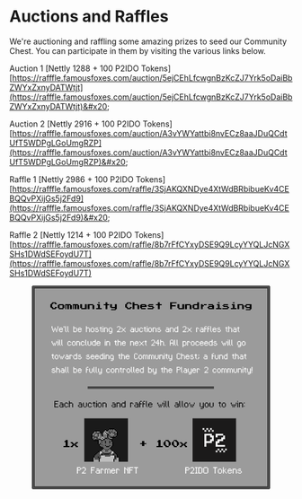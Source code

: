 # Auctions and Raffles

We're auctioning and raffling some amazing prizes to seed our Community Chest. You can participate in them by visiting the various links below.

Auction 1 \[Nettly 1288 + 100 P2IDO Tokens] [https://rafffle.famousfoxes.com/auction/5ejCEhLfcwgnBzKcZJ7Yrk5oDaiBbZWYxZxnyDATWtjt](https://rafffle.famousfoxes.com/auction/5ejCEhLfcwgnBzKcZJ7Yrk5oDaiBbZWYxZxnyDATWtjt)&#x20;

Auction 2 \[Nettly 2916 + 100 P2IDO Tokens] [https://rafffle.famousfoxes.com/auction/A3vYWYattbi8nvECz8aaJDuQCdtUfT5WDPgLGoUmgRZP](https://rafffle.famousfoxes.com/auction/A3vYWYattbi8nvECz8aaJDuQCdtUfT5WDPgLGoUmgRZP)&#x20;

Raffle 1 \[Nettly 2986 + 100 P2IDO Tokens] [https://rafffle.famousfoxes.com/raffle/3SjAKQXNDye4XtWdBRbibueKv4CEBQQvPXijGs5j2Fd9](https://rafffle.famousfoxes.com/raffle/3SjAKQXNDye4XtWdBRbibueKv4CEBQQvPXijGs5j2Fd9)&#x20;

Raffle 2 \[Nettly 1214 + 100 P2IDO Tokens] [https://rafffle.famousfoxes.com/raffle/8b7rFfCYxyDSE9Q9LcyYYQLJcNGXSHs1DWdSEFoydU7T](https://rafffle.famousfoxes.com/raffle/8b7rFfCYxyDSE9Q9LcyYYQLJcNGXSHs1DWdSEFoydU7T)

<figure><img src="../../.gitbook/assets/community_chest_fundraising.png" alt=""><figcaption></figcaption></figure>
